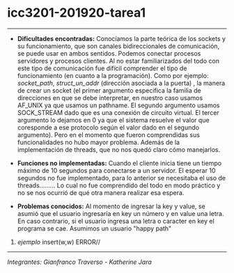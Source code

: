 # icc3201-201920-tarea1

---


 * **Dificultades encontradas:** Conocíamos la parte teórica de los sockets y su funcionamiento, que son canales bidireccionales de comunicación, se puede usar en ambos sentidos. Podemos conectar procesos servidores y procesos clientes.  Al no estar familiarizados del todo con este tipo de comunicación fue difícil comprender el tipo de funcionamiento (en cuanto a la programación). Como por ejemplo: *socket_path*, *struct_un_addr* (dirección asociada a la puerta) ,  la manera de crear un socket (el primer argumento especifica la familia de direcciones en que se debe interpretar, en nuestro caso usamos AF_UNIX ya que usamos un pathname. El segundo argumento usamos SOCK_STREAM dado que es una conexión de circuito virtual. El tercer argumento lo dejamos en 0 ya que el sistema resuelve el valor que coresponde a ese protocolo según el valor dado en el segundo argumento).  Pero en el momento que fueron comprendidas sus funcionalidades no hubo mayor problema. Además de la implementación de threads, que no nos quedó claro cómo manejarlos.




* **Funciones no implementadas:** Cuando el cliente inicia tiene un tiempo máximo de 10 segundos para conectarse a un servidor. El esperar 10 segundos no fue implementado, para lo anterior se necesitaba el uso de threads......... Lo cual no fue comprendido del todo en modo práctico y no se nos ocurrió de qué otra manera realizar esa espera.


* **Problemas conocidos:** Al momento de ingresar la key y value, se asumió que el usuario ingresaría en key un número y en value una letra. En caso contrario, si el usuario ingresa una letra o caracter en key el programa se cae. Asumimos un usuario "happy path"
1. *ejemplo* 
           insert(w,w)
            ERROR//
          

---

*Integrantes: Gianfranco Traverso - Katherine Jara*
